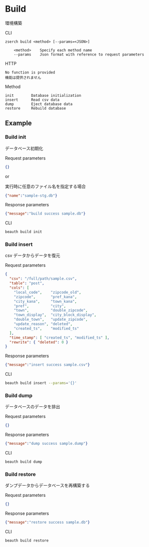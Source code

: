 # Build

環境構築

CLI

```text
zserch build <method> [--params=<JSON>]

    <method>    Specify each method name
    --params    Json format with reference to request parameters
```

HTTP

```text
No function is provided
機能は提供されません
```

Method

```text
init        Database initialization
insert      Read csv data
dump        Eject database data
restore     Rebuild database
```

## Example

### Build init

データベース初期化

Request parameters

```json
{}
```

or

実行時に任意のファイル名を指定する場合

```json
{"name":"sample-stg.db"}
```

Response parameters

```json
{"message":"build success sample.db"}
```

CLI

```zsh
beauth build init
```

### Build insert

csv データからデータを復元

Request parameters

```json
{
  "csv": "/full/path/sample.csv",
  "table": "post",
  "cols": [
    "local_code",    "zipcode_old",
    "zipcode",       "pref_kana",
    "city_kana",     "town_kana",
    "pref",          "city",
    "town",          "double_zipcode",
    "town_display",  "city_block_display",
    "double_town",   "update_zipcode",
    "update_reason", "deleted",
    "created_ts",    "modified_ts"
  ],
  "time_stamp": [ "created_ts", "modified_ts" ],
  "rewrite": { "deleted": 0 }
}
```

Response parameters

```json
{"message":"insert success sample.csv"}
```

CLI

```zsh
beauth build insert --params='{}'
```

### Build dump

データベースのデータを排出

Request parameters

```json
{}
```

Response parameters

```json
{"message":"dump success sample.dump"}
```

CLI

```zsh
beauth build dump
```

### Build restore

ダンプデータからデータベースを再構築する

Request parameters

```json
{}
```

Response parameters

```json
{"message":"restore success sample.db"}
```

CLI

```zsh
beauth build restore
```

